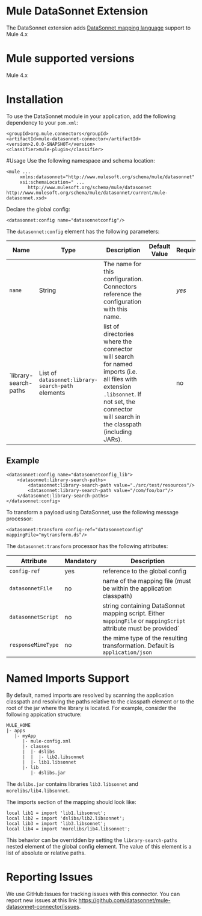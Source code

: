 # Mule DataSonnet Extension

The DataSonnet extension adds [DataSonnet mapping language](http://datasonnet.com) support to Mule 4.x
# Mule supported versions
Mule 4.x

# Installation 

To use the DataSonnet module in your application, add the following dependency to your `pom.xml`:

```
<groupId>org.mule.connectors</groupId>
<artifactId>mule-datasonnet-connector</artifactId>
<version>2.0.0-SNAPSHOT</version>
<classifier>mule-plugin</classifier>
```
#Usage
Use the following namespace and schema location:
```
<mule ... 
     xmlns:datasonnet="http://www.mulesoft.org/schema/mule/datasonnet"
     xsi:schemaLocation=" ...
        http://www.mulesoft.org/schema/mule/datasonnet http://www.mulesoft.org/schema/mule/datasonnet/current/mule-datasonnet.xsd>
```

Declare the global config:
```
<datasonnet:config name="datasonnetconfig"/>
```
The `datasonnet:config` element has the following parameters:

| Name | Type | Description | Default Value | Required |
| ---- | ---- | ----------- | ------------- | -------- |
|`name` | String | The name for this configuration. Connectors reference the configuration with this name. | | *yes*
| `library-search-paths | List of `datasonnet:library-search-path` elements | list of directories where the connector will search for named imports (i.e. all files with extension `.libsonnet`. If not set, the connector will search in the classpath (including JARs). |  | no

## Example

```
<datasonnet:config name="datasonnetconfig_lib">
    <datasonnet:library-search-paths>
        <datasonnet:library-search-path value="./src/test/resources"/>
        <datasonnet:library-search-path value="/com/foo/bar"/>
    </datasonnet:library-search-paths>
</datasonnet:config>
```

To transform a payload using DataSonnet, use the following message processor:

```
<datasonnet:transform config-ref="datasonnetconfig" mappingFile="mytransform.ds"/>
```

The `datasonnet:transform` processor has the following attributes:

| Attribute | Mandatory | Description |
| --------- | --------- | ----------- |
| `config-ref` | yes | reference to the global config |
| `datasonnetFile` | no | name of the mapping file (must be within the application classpath) |
| `datasonnetScript` | no | string containing DataSonnet mapping script. Either `mappingFile` or `mappingScript` attribute must be provided`|
| `responseMimeType` | no | the mime type of the resulting transformation. Default is `application/json`|


# Named Imports Support
By default, named imports are resolved by scanning the application classpath and resolving the paths relative to the classpath element or to the root of the jar where the library is located.
For example, consider the following appication structure:
```
MULE_HOME
|- apps
   |- myApp
      |- mule-config.xml
      |- classes
      |  |- dslibs
      |  |  |- lib2.libsonnet
      |  |- lib1.libsonnet
      |- lib
         |- dslibs.jar      
```

The `dslibs.jar` contains libraries `lib3.libsonnet` and `morelibs/lib4.libsonnet`.

The imports section of the mapping should look like:

```
local lib1 = import 'lib1.libsonnet';
local lib2 = import 'dslibs/lib2.libsonnet';
local lib3 = import 'lib3.libsonnet';
local lib4 = import 'morelibs/lib4.libsonnet';
``` 

This behavior can be overridden by setting the `library-search-paths` nested element of the global config element. The value of this element is a list of absolute or relative paths.

# Reporting Issues

We use GitHub:Issues for tracking issues with this connector. You can report new issues at this link https://github.com/datasonnet/mule-datasonnet-connector/issues.
